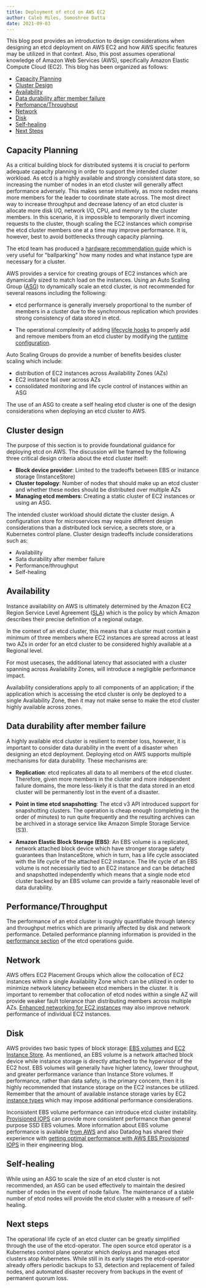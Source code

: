 ```yaml
---
title: Deployment of etcd on AWS EC2
author: Caleb Miles, Somoshree Datta
date: 2021-09-03
---
```


This blog post provides an introduction to design considerations when designing an etcd deployment on AWS EC2 and how AWS specific features may be utilized in that context. Also, this post assumes operational knowledge of Amazon Web Services (AWS), specifically Amazon Elastic Compute Cloud (EC2). This blog has been organized as follows:

* [Capacity Planning](#capacity-planning)
* [Cluster Design](#cluster-design)
* [Availability](#availability)
* [Data durability after member failure](#data-durability-after-member-failure)
* [Perfomance/Throughput](#performancethroughput)
* [Network](#network)
* [Disk](#disk)
* [Self-healing](#self-healing)
* [Next Steps](#next-steps)

## Capacity Planning

As a critical building block for distributed systems it is crucial to perform adequate capacity planning in order to support the intended cluster workload. As etcd is a highly available and strongly consistent data store, so increasing the number of nodes in an etcd cluster will generally affect performance adversely. This makes sense intuitively, as more nodes means more members for the leader to coordinate state across. The most direct way to increase throughput and decrease latency of an etcd cluster is allocate more disk I/O, network I/O, CPU, and memory to the cluster members. In this scenario, it is impossible to temporarily divert incoming requests to the cluster, though scaling the EC2 instances which comprise the etcd cluster members one at a time may improve performance. It is, however, best to avoid bottlenecks through capacity planning.

The etcd team has produced a [hardware recommendation guide](../../../docs/v3.5/op-guide/hardware/) which is very useful for "ballparking" how many nodes and what instance type are necessary for a cluster.

AWS provides a service for creating groups of EC2 instances which are dynamically sized to match load on the instances. Using an Auto Scaling Group ([ASG](http://docs.aws.amazon.com/autoscaling/latest/userguide/AutoScalingGroup.html)) to dynamically scale an etcd cluster, is not recommended for several reasons including the following:

* etcd performance is generally inversely proportional to the number of members in a cluster due to the synchronous replication which provides strong consistency of data stored in etcd.

* The operational complexity of adding [lifecycle hooks](http://docs.aws.amazon.com/autoscaling/latest/userguide/lifecycle-hooks.html) to properly add and remove members from an etcd cluster by modifying the [runtime configuration](../../../docs/v3.5/op-guide/runtime-configuration/).

Auto Scaling Groups do provide a number of benefits besides cluster scaling which include:

* distribution of EC2 instances across Availability Zones (AZs)
* EC2 instance fail over across AZs
* consolidated monitoring and life cycle control of instances within an ASG

The use of an ASG to create a self healing etcd cluster is one of the design considerations when deploying an etcd cluster to AWS.


## Cluster design

The purpose of this section is to provide foundational guidance for deploying etcd on AWS. The discussion will be framed by the following three critical design criteria about the etcd cluster itself:

* **Block device provider**: Limited to the tradeoffs between EBS or instance storage (InstanceStore)
* **Cluster topology**: Number of nodes that should make up an etcd cluster and whether these nodes should be distributed over multiple AZs
* **Managing etcd members**: Creating a static cluster of EC2 instances or using an ASG.

The intended cluster workload should dictate the cluster design. A configuration store for microservices may require different design considerations than a distributed lock service, a secrets store, or a Kubernetes control plane. Cluster design tradeoffs include considerations such as:

* Availability
* Sata durability after member failure
* Performance/throughput
* Self-healing

## Availability

Instance availability on AWS is ultimately determined by the Amazon EC2 Region Service Level Agreement ([SLA](https://aws.amazon.com/ec2/sla/)) which is the policy by which Amazon describes their precise definition of a regional outage.

In the context of an etcd cluster, this means that a cluster must contain a minimum of three members where EC2 instances are spread across at least two AZs in order for an etcd cluster to be considered highly available at a Regional level.

For most usecases, the additional latency that associated with a cluster spanning across Availability Zones, will introduce a negligible performance impact.

Availability considerations apply to all components of an application; if the application which is accessing the etcd cluster is only be deployed to a single Availability Zone, then it may not make sense to make the etcd cluster highly available across zones.

## Data durability after member failure

A highly available etcd cluster is resilient to member loss, however, it is important to consider data durability in the event of a disaster when designing an etcd deployment. Deploying etcd on AWS supports multiple mechanisms for data durability. These mechanisms are:

* **Replication**: etcd replicates all data to all members of the etcd cluster. Therefore, given more members in the cluster and more independent failure domains, the more less-likely it is that the data stored in an etcd cluster will be permanently lost in the event of a disaster.

* **Point in time etcd snapshotting**: The etcd v3 API introduced support for snapshotting clusters. The operation is cheap enough (completing in the order of minutes) to run quite frequently and the resulting archives can be archived in a storage service like Amazon Simple Storage Service (S3).

* **Amazon Elastic Block Storage (EBS)**: An EBS volume is a replicated, network attached block device which have stronger storage safety guarantees than InstanceStore, which in turn, has a life cycle associated with the life cycle of the attached EC2 instance. The life cycle of an EBS volume is not necessarily tied to an EC2 instance and can be detached and snapshotted independently which means that a single node etcd cluster backed by an EBS volume can provide a fairly reasonable level of data durability.

## Performance/Throughput

The performance of an etcd cluster is roughly quantifiable through latency and throughput metrics which are primarily affected by disk and network performance. Detailed performance planning information is provided in the [performance section](../../../docs/v3.5/op-guide/performance/) of the etcd operations guide.

## Network

AWS offers EC2 Placement Groups which allow the collocation of EC2 instances within a single Availability Zone which can be utilized in order to minimize network latency between etcd members in the cluster. It is important to remember that collocation of etcd nodes within a single AZ will provide weaker fault tolerance than distributing members across multiple AZs. [Enhanced networking for EC2 instances](http://docs.aws.amazon.com/AWSEC2/latest/UserGuide/enhanced-networking.html) may also improve network performance of individual EC2 instances.

## Disk

AWS provides two basic types of block storage: [EBS volumes](https://aws.amazon.com/ebs/) and [EC2 Instance Store](http://docs.aws.amazon.com/AWSEC2/latest/UserGuide/InstanceStorage.html). As mentioned, an EBS volume is a network attached block device while instance storage is directly attached to the hypervisor of the EC2 host. EBS volumes will generally have higher latency, lower throughput, and greater performance variance than Instance Store volumes. If performance, rather than data safety, is the primary concern, then it is highly recommended that instance storage on the EC2 instances be utilized. Remember that the amount of available instance storage varies by EC2 [instance types](https://aws.amazon.com/ec2/instance-types/) which may impose additional performance considerations.

Inconsistent EBS volume performance can introduce etcd cluster instability. [Provisioned IOPS](http://docs.aws.amazon.com/AWSEC2/latest/UserGuide/EBSVolumeTypes.html#EBSVolumeTypes_piops) can provide more consistent performance than general purpose SSD EBS volumes. More information about EBS volume performance is available [from AWS](https://aws.amazon.com/ebs/details/) and also Datadog has shared their experience with [getting optimal performance with AWS EBS Provisioned IOPS](https://www.datadoghq.com/blog/aws-ebs-provisioned-iops-getting-optimal-performance/) in their engineering blog.

## Self-healing

While using an ASG to scale the size of an etcd cluster is not recommended, an ASG can be used effectively to maintain the desired number of nodes in the event of node failure. The maintenance of a stable number of etcd nodes will provide the etcd cluster with a measure of self-healing.

## Next steps

The operational life cycle of an etcd cluster can be greatly simplified through the use of the etcd-operator. The open source etcd operator is a Kubernetes control plane operator which deploys and manages etcd clusters atop Kubernetes. While still in its early stages the etcd-operator already offers periodic backups to S3, detection and replacement of failed nodes, and automated disaster recovery from backups in the event of permanent quorum loss.

